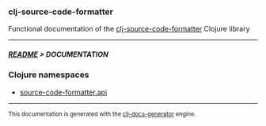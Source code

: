 
### clj-source-code-formatter

Functional documentation of the [clj-source-code-formatter](https://github.com/bithandshake/clj-source-code-formatter) Clojure library

---



##### [README](../README.md) > DOCUMENTATION

### Clojure namespaces

* [source-code-formatter.api](clj/source-code-formatter/API.md)

---

<sub>This documentation is generated with the [clj-docs-generator](https://github.com/bithandshake/clj-docs-generator) engine.</sub>

